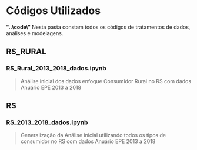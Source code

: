 # Códigos Utilizados

**"..\code\\"** Nesta pasta constam todos os códigos de tratamentos de dados, análises e modelagens.

## RS_RURAL

### RS_Rural_2013_2018_dados.ipynb

>Análise inicial dos dados enfoque Consumidor Rural no RS com dados Anuário EPE 2013 a 2018
>
>

## RS

### RS_2013_2018_dados.ipynb

>Generalização da Análise inicial utilizando todos os tipos de consumidor no RS com dados Anuário EPE 2013 a 2018
>
>
